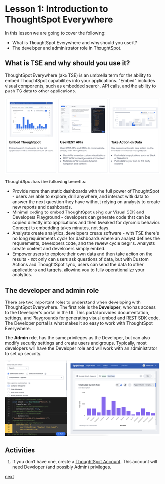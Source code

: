 # Lesson 1: Introduction to ThoughtSpot Everywhere

In this lesson we are going to cover the following:

* What is ThoughtSpot Everywhere and why should you use it?
* The developer and administrator role in ThoughtSpot.

## What is TSE and why should you use it?

ThoughtSpot Everywhere (aka TSE) is an umbrella term for the ability to embed ThoughtSpot capabilities into your applications.  "Embed" includes visual components, such as embedded search, API calls, and the ability to push TS data to other applications.  

![Embedding options with TSE](images/tse-options.png "TSE Options")

ThoughtSpot has the following benefits:

* Provide more than static dashboards with the full power of ThoughtSpot - users are able to explore, drill anywhere, and interact with data to answer the next question they have without relying on analysts to create new reports and dashboards.
* Minimal coding to embed ThoughtSpot using our Visual SDK and Developers Playground - developers can generate code that can be copied directly into applications and then tweaked for dynamic behavior.  Concept to embedding takes minutes, not days.
* Analysts create analytics, developers create software - with TSE there's no long requirements cycle for dashboards where an analyst defines the requirements, developers code, and the review cycle begins.  Analysts create content and developers simply embed.
* Empower users to explore their own data and then take action on the results - not only can users ask questions of data, but with Custom Actions and ThoughtSpot sync, users can send the data to other applications and targets, allowing you to fully operationalize your analytics.  

## The developer and admin role

There are two important roles to understand when developing with ThoughtSpot Everywhere.  The first role is the __Developer__, who has access to the Developer's portal in the UI.  This portal provides documentation, settings, and Playgrounds for generating visual embed and REST SDK code.  The Developer portal is what makes it so easy to work with ThoughtSpot Everywhere.

The __Admin__ role, has the same privileges as the Developer, but can also modify security settings and create users and groups.  Typically, most developers will have the Developer role and will work with an administrator to set up security.

![Developer playground](images/playground.png "Using the playground to generate code.")

## Activities

1. If you don't have one, create a [ThoughtSpot Account](https://www.thoughtspot.com/trial?tsref=ts-dev-training).  This account will need Developer (and possibly Admin) privileges.

[next](lesson-02-setting-up/README-02.md)